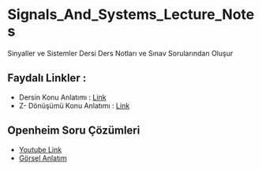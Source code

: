 # Signals_And_Systems_Lecture_Notes
Sinyaller ve Sistemler Dersi Ders Notları ve Sınav Sorularından Oluşur

## Faydalı Linkler : 
- Dersin Konu Anlatımı : [Link](https://www.youtube.com/watch?v=0t_-PGYOBtk&list=PLLqNamRiKS5f9xV24u3bttAetQFE0LZF2)
- Z- Dönüşümü Konu Anlatımı : [Link](https://www.youtube.com/watch?v=b67srrxN1-A&list=PL6jcVNt3Sgbr5EHNHlEMLlFtlbPPMyswU)


## Openheim Soru Çözümleri
- [Youtube Link](https://www.youtube.com/@mathosyguru/playlists) 
- [Görsel Anlatım](https://www.litsolutions.org/i/9780138147570)

